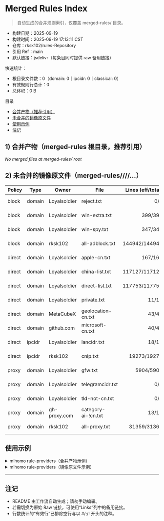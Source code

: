 # Merged Rules Index

> 自动生成的合并规则索引，仅覆盖 merged-rules/ 目录。

- 构建日期：2025-09-19
- 构建时间：2025-09-19 17:13:11 CST
- 仓库：rksk102/rules-Repository
- 引用 Ref：main
- 默认链接：jsdelivr（每条目同时提供 raw 备用链接）

快速统计：
- 根目录文件数：0（domain: 0｜ipcidr: 0｜classical: 0）
- 有效规则行总计：0
- 总体积：0 B

目录
- [合并产物（推荐引用）](#1-合并产物merged-rules-根目录推荐引用)
- [未合并的镜像原文件](#2-未合并的镜像原文件merged-rulespolicytypeowner)
- [使用示例](#使用示例)
- [注记](#注记)

## 1) 合并产物（merged-rules 根目录，推荐引用）

_No merged files at merged-rules/ root_

## 2) 未合并的镜像原文件（merged-rules/<policy>/<type>/<owner>/...）

| Policy | Type | Owner | File | Lines (eff/total) | Size | Links |
|---|---|---|---|---:|---:|---|
| block | domain | Loyalsoldier | reject.txt | 0/0 | 0 B | [jsdelivr](https://cdn.jsdelivr.net/gh/rksk102/rules-Repository@main/merged-rules/block/domain/Loyalsoldier/reject.txt) / [raw](https://raw.githubusercontent.com/rksk102/rules-Repository/main/merged-rules/block/domain/Loyalsoldier/reject.txt) |
| block | domain | Loyalsoldier | win-extra.txt | 399/399 | 11.7 KB | [jsdelivr](https://cdn.jsdelivr.net/gh/rksk102/rules-Repository@main/merged-rules/block/domain/Loyalsoldier/win-extra.txt) / [raw](https://raw.githubusercontent.com/rksk102/rules-Repository/main/merged-rules/block/domain/Loyalsoldier/win-extra.txt) |
| block | domain | Loyalsoldier | win-spy.txt | 347/347 | 9.1 KB | [jsdelivr](https://cdn.jsdelivr.net/gh/rksk102/rules-Repository@main/merged-rules/block/domain/Loyalsoldier/win-spy.txt) / [raw](https://raw.githubusercontent.com/rksk102/rules-Repository/main/merged-rules/block/domain/Loyalsoldier/win-spy.txt) |
| block | domain | rksk102 | all-adblock.txt | 144942/144945 | 2.8 MB | [jsdelivr](https://cdn.jsdelivr.net/gh/rksk102/rules-Repository@main/merged-rules/block/domain/rksk102/all-adblock.txt) / [raw](https://raw.githubusercontent.com/rksk102/rules-Repository/main/merged-rules/block/domain/rksk102/all-adblock.txt) |
| direct | domain | Loyalsoldier | apple-cn.txt | 167/167 | 4.0 KB | [jsdelivr](https://cdn.jsdelivr.net/gh/rksk102/rules-Repository@main/merged-rules/direct/domain/Loyalsoldier/apple-cn.txt) / [raw](https://raw.githubusercontent.com/rksk102/rules-Repository/main/merged-rules/direct/domain/Loyalsoldier/apple-cn.txt) |
| direct | domain | Loyalsoldier | china-list.txt | 117127/117127 | 1.4 MB | [jsdelivr](https://cdn.jsdelivr.net/gh/rksk102/rules-Repository@main/merged-rules/direct/domain/Loyalsoldier/china-list.txt) / [raw](https://raw.githubusercontent.com/rksk102/rules-Repository/main/merged-rules/direct/domain/Loyalsoldier/china-list.txt) |
| direct | domain | Loyalsoldier | direct-list.txt | 117753/117753 | 1.4 MB | [jsdelivr](https://cdn.jsdelivr.net/gh/rksk102/rules-Repository@main/merged-rules/direct/domain/Loyalsoldier/direct-list.txt) / [raw](https://raw.githubusercontent.com/rksk102/rules-Repository/main/merged-rules/direct/domain/Loyalsoldier/direct-list.txt) |
| direct | domain | Loyalsoldier | private.txt | 11/11 | 193 B | [jsdelivr](https://cdn.jsdelivr.net/gh/rksk102/rules-Repository@main/merged-rules/direct/domain/Loyalsoldier/private.txt) / [raw](https://raw.githubusercontent.com/rksk102/rules-Repository/main/merged-rules/direct/domain/Loyalsoldier/private.txt) |
| direct | domain | MetaCubeX | geolocation-cn.txt | 43/43 | 852 B | [jsdelivr](https://cdn.jsdelivr.net/gh/rksk102/rules-Repository@main/merged-rules/direct/domain/MetaCubeX/geolocation-cn.txt) / [raw](https://raw.githubusercontent.com/rksk102/rules-Repository/main/merged-rules/direct/domain/MetaCubeX/geolocation-cn.txt) |
| direct | domain | github.com | microsoft-cn.txt | 40/40 | 1.0 KB | [jsdelivr](https://cdn.jsdelivr.net/gh/rksk102/rules-Repository@main/merged-rules/direct/domain/github.com/microsoft-cn.txt) / [raw](https://raw.githubusercontent.com/rksk102/rules-Repository/main/merged-rules/direct/domain/github.com/microsoft-cn.txt) |
| direct | ipcidr | Loyalsoldier | lancidr.txt | 18/18 | 224 B | [jsdelivr](https://cdn.jsdelivr.net/gh/rksk102/rules-Repository@main/merged-rules/direct/ipcidr/Loyalsoldier/lancidr.txt) / [raw](https://raw.githubusercontent.com/rksk102/rules-Repository/main/merged-rules/direct/ipcidr/Loyalsoldier/lancidr.txt) |
| direct | ipcidr | rksk102 | cnip.txt | 19273/19276 | 348.8 KB | [jsdelivr](https://cdn.jsdelivr.net/gh/rksk102/rules-Repository@main/merged-rules/direct/ipcidr/rksk102/cnip.txt) / [raw](https://raw.githubusercontent.com/rksk102/rules-Repository/main/merged-rules/direct/ipcidr/rksk102/cnip.txt) |
| proxy | domain | Loyalsoldier | gfw.txt | 5904/5904 | 78.2 KB | [jsdelivr](https://cdn.jsdelivr.net/gh/rksk102/rules-Repository@main/merged-rules/proxy/domain/Loyalsoldier/gfw.txt) / [raw](https://raw.githubusercontent.com/rksk102/rules-Repository/main/merged-rules/proxy/domain/Loyalsoldier/gfw.txt) |
| proxy | domain | Loyalsoldier | telegramcidr.txt | 0/0 | 0 B | [jsdelivr](https://cdn.jsdelivr.net/gh/rksk102/rules-Repository@main/merged-rules/proxy/domain/Loyalsoldier/telegramcidr.txt) / [raw](https://raw.githubusercontent.com/rksk102/rules-Repository/main/merged-rules/proxy/domain/Loyalsoldier/telegramcidr.txt) |
| proxy | domain | Loyalsoldier | tld-not-cn.txt | 0/0 | 0 B | [jsdelivr](https://cdn.jsdelivr.net/gh/rksk102/rules-Repository@main/merged-rules/proxy/domain/Loyalsoldier/tld-not-cn.txt) / [raw](https://raw.githubusercontent.com/rksk102/rules-Repository/main/merged-rules/proxy/domain/Loyalsoldier/tld-not-cn.txt) |
| proxy | domain | gh-proxy.com | category-ai-!cn.txt | 13/13 | 435 B | [jsdelivr](https://cdn.jsdelivr.net/gh/rksk102/rules-Repository@main/merged-rules/proxy/domain/gh-proxy.com/category-ai-!cn.txt) / [raw](https://raw.githubusercontent.com/rksk102/rules-Repository/main/merged-rules/proxy/domain/gh-proxy.com/category-ai-!cn.txt) |
| proxy | domain | rksk102 | all-proxy.txt | 31359/31362 | 464.5 KB | [jsdelivr](https://cdn.jsdelivr.net/gh/rksk102/rules-Repository@main/merged-rules/proxy/domain/rksk102/all-proxy.txt) / [raw](https://raw.githubusercontent.com/rksk102/rules-Repository/main/merged-rules/proxy/domain/rksk102/all-proxy.txt) |

## 使用示例
<details><summary>mihomo rule-providers（合并产物示例）</summary>

```yaml
# 将 <URL> 替换为上表对应链接（可用 jsdelivr/raw 任一）
rule-providers:
  Merged-Domain:
    type: http
    behavior: domain
    format: text
    url: <URL>
    interval: 86400

  Merged-IPCidr:
    type: http
    behavior: ipcidr
    format: text
    url: <URL>
    interval: 86400

  Merged-Classical:
    type: http
    behavior: classical
    format: text
    url: <URL>
    interval: 86400
```

</details>

<details><summary>mihomo rule-providers（镜像原文件示例）</summary>

```yaml
# 按路径中的 type 选择 behavior:
# type=domain   -> behavior: domain
# type=ipcidr   -> behavior: ipcidr
# type=classical-> behavior: classical
rule-providers:
  Example-From-Mirrored:
    type: http
    behavior: domain   # 替换为对应类型
    format: text
    url: <URL>
    interval: 86400
```

</details>

---
## 注记
- README 由工作流自动生成；请勿手动编辑。
- 若需切换为原始 Raw 链接，可使用“Links”列中的备用链接。
- 行数统计的“有效行”已排除空行与以 #/;/! 开头的注释。
